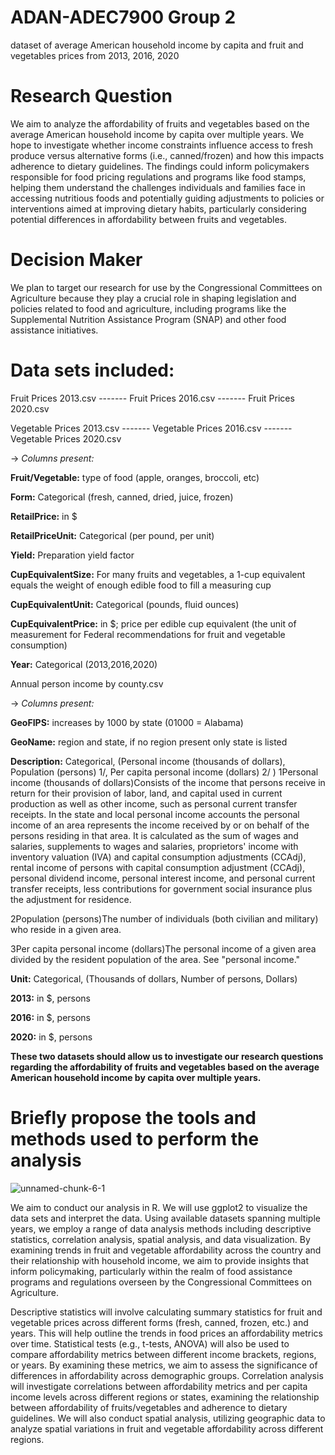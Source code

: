 # ADAN-ADEC7900 Group 2
dataset of average American household income by capita and fruit and vegetables prices from 2013, 2016, 2020

# Research Question

We aim to analyze the affordability of fruits and vegetables based on the average American household income by capita over multiple years. We hope to investigate whether income constraints influence access to fresh produce versus alternative forms (i.e., canned/frozen) and how this impacts adherence to dietary guidelines. The findings could inform policymakers responsible for food pricing regulations and programs like food stamps, helping them understand the challenges individuals and families face in accessing nutritious foods and potentially guiding adjustments to policies or interventions aimed at improving dietary habits, particularly considering potential differences in affordability between fruits and vegetables.

# Decision Maker

We plan to target our research for use by the Congressional Committees on Agriculture because they play a crucial role in shaping legislation and policies related to food and agriculture, including programs like the Supplemental Nutrition Assistance Program (SNAP) and other food assistance initiatives.

# Data sets included:
Fruit Prices 2013.csv ------- Fruit Prices 2016.csv   -------   Fruit Prices 2020.csv

Vegetable Prices 2013.csv ------- Vegetable Prices 2016.csv ------- Vegetable Prices 2020.csv

-> 
*Columns present:*

**Fruit/Vegetable:** type of food (apple, oranges, broccoli, etc)

**Form:** Categorical (fresh, canned, dried, juice, frozen)

**RetailPrice:** in $

**RetailPriceUnit:** Categorical (per pound, per unit)

**Yield:** Preparation yield factor

**CupEquivalentSize:** For many fruits and vegetables, a 1-cup equivalent equals the weight of enough edible food to fill a measuring cup

**CupEquivalentUnit:** Categorical (pounds, fluid ounces)

**CupEquivalentPrice:** in $; price per edible cup equivalent (the unit of measurement for Federal recommendations for fruit and vegetable consumption)

**Year:** Categorical (2013,2016,2020)

Annual person income by county.csv

-> *Columns present:*

**GeoFIPS:** increases by 1000 by state (01000 = Alabama)

**GeoName:** region and state, if no region present only state is listed

**Description:** Categorical, (Personal income (thousands of dollars), Population (persons) 1/, Per capita personal income (dollars) 2/	)
1Personal income (thousands of dollars)Consists of the income that persons receive in return for their provision of labor, land, and capital used in current production as well as other income, such as personal current transfer receipts. In the state and local personal income accounts the personal income of an area represents the income received by or on behalf of the persons residing in that area. It is calculated as the sum of wages and salaries, supplements to wages and salaries, proprietors' income with inventory valuation (IVA) and capital consumption adjustments (CCAdj), rental income of persons with capital consumption adjustment (CCAdj), personal dividend income, personal interest income, and personal current transfer receipts, less contributions for government social insurance plus the adjustment for residence.

2Population (persons)The number of individuals (both civilian and military) who reside in a given area.

3Per capita personal income (dollars)The personal income of a given area divided by the resident population of the area. See "personal income." 


**Unit:** Categorical, (Thousands of dollars, Number of persons, Dollars)

**2013:** in $, persons

**2016:** in $, persons

**2020:** in $, persons

**These two datasets should allow us to investigate our research questions regarding the affordability of fruits and vegetables based on the average American household income by capita over multiple years.**

# Briefly propose the tools and methods used to perform the analysis 

![unnamed-chunk-6-1](https://github.com/asteinkrauss/7900Group2/assets/164549275/9245dd7e-960c-44f8-87b8-846e57b35331)

We aim to conduct our analysis in R. We will use ggplot2 to visualize the data sets and interpret the data. Using available datasets spanning multiple years, we employ a range of data analysis methods including descriptive statistics, correlation analysis, spatial analysis, and data visualization. By examining trends in fruit and vegetable affordability across the country and their relationship with household income, we aim to provide insights that inform policymaking, particularly within the realm of food assistance programs and regulations overseen by the Congressional Committees on Agriculture.

Descriptive statistics will involve calculating summary statistics for fruit and vegetable prices across different forms (fresh, canned, frozen, etc.) and years. This will help outline the trends in food prices an affordability metrics over time. Statistical tests (e.g., t-tests, ANOVA) will also be used to compare affordability metrics between different income brackets, regions, or years. By examining these metrics, we aim to assess the significance of differences in affordability across demographic groups. Correlation analysis will investigate correlations between affordability metrics and per capita income levels across different regions or states, examining the relationship between affordability of fruits/vegetables and adherence to dietary guidelines. We will also conduct spatial analysis, utilizing geographic data to analyze spatial variations in fruit and vegetable affordability across different regions.
